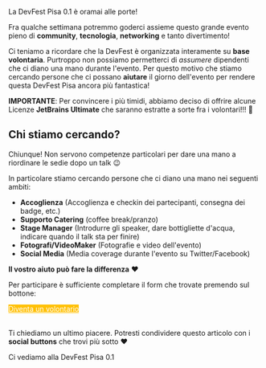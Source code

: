 La DevFest Pisa 0.1 è oramai alle porte!

Fra qualche settimana potremmo goderci assieme questo grande evento 
pieno di **community**, **tecnologia**, **networking** e tanto divertimento!

Ci teniamo a ricordare che la DevFest è organizzata interamente su **base volontaria**. Purtroppo non possiamo permetterci di *assumere* dipendenti che ci diano una mano durante l'evento. Per questo motivo che stiamo cercando persone che ci possano **aiutare** il giorno dell'evento per rendere questa DevFest Pisa ancora più fantastica!

**IMPORTANTE**: Per convincere i più timidi, abbiamo deciso di offrire alcune Licenze **JetBrains Ultimate** che saranno estratte a sorte fra i volontari!!! 🎉

## Chi stiamo cercando?

Chiunque! Non servono competenze particolari per dare una mano a riordinare le sedie dopo un talk 😉

In particolare stiamo cercando persone che ci diano una mano nei seguenti ambiti:
* **Accoglienza** (Accoglienza e checkin dei partecipanti, consegna dei badge, etc.)
* **Supporto Catering** (coffee break/pranzo)
* **Stage Manager** (Introdurre gli speaker, dare bottigliette d'acqua, indicare quando il talk sta per finire)
* **Fotografi/VideoMaker** (Fotografie e video dell'evento)
* **Social Media** (Media coverage durante l'evento su Twitter/Facebook)

**Il vostro aiuto può fare la differenza** ❤️

Per participare è sufficiente completare il form che trovate premendo sul bottone:

<div class="text-center">
<a href="http://bit.ly/dfpi17-volunteer" target="_blank" class="style-scope header-content" style="color: white; ">
  <paper-button class="primary style-scope header-content x-scope paper-button-0" raised="" role="button" tabindex="0" animated="" aria-disabled="false" elevation="1" style="background: #FFC107;">Diventa un volontario</paper-button>
</a>
</div>
<br/>

Ti chiediamo un ultimo piacere. Potresti condividere questo articolo con i **social buttons** che trovi più sotto ❤️

Ci vediamo alla DevFest Pisa 0.1